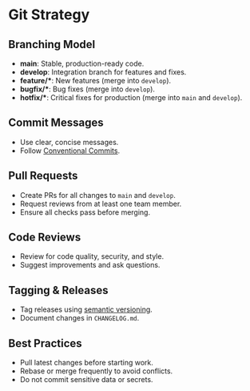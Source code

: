 # Git Strategy

## Branching Model
- **main**: Stable, production-ready code.
- **develop**: Integration branch for features and fixes.
- **feature/\***: New features (merge into `develop`).
- **bugfix/\***: Bug fixes (merge into `develop`).
- **hotfix/\***: Critical fixes for production (merge into `main` and `develop`).

## Commit Messages
- Use clear, concise messages.
- Follow [Conventional Commits](https://www.conventionalcommits.org/).

## Pull Requests
- Create PRs for all changes to `main` and `develop`.
- Request reviews from at least one team member.
- Ensure all checks pass before merging.

## Code Reviews
- Review for code quality, security, and style.
- Suggest improvements and ask questions.

## Tagging & Releases
- Tag releases using [semantic versioning](https://semver.org/).
- Document changes in `CHANGELOG.md`.

## Best Practices
- Pull latest changes before starting work.
- Rebase or merge frequently to avoid conflicts.
- Do not commit sensitive data or secrets.
